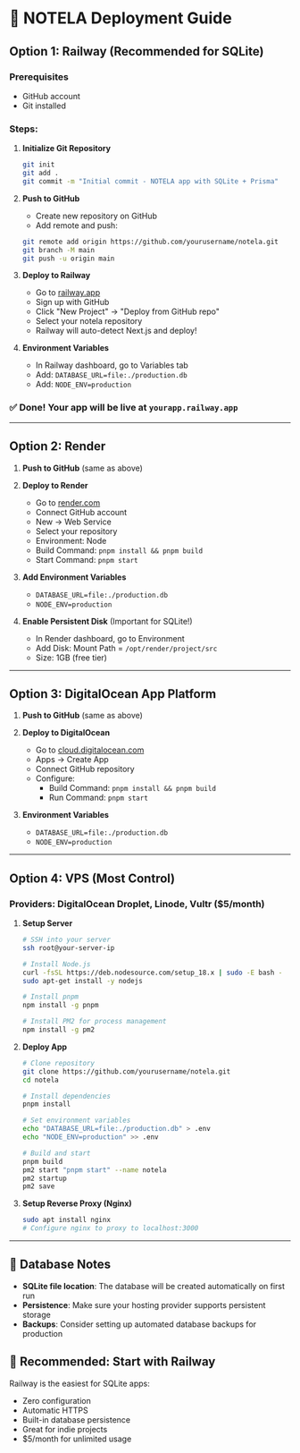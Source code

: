 # 🚀 NOTELA Deployment Guide

## Option 1: Railway (Recommended for SQLite)

### Prerequisites

- GitHub account
- Git installed

### Steps:

1. **Initialize Git Repository**

   ```bash
   git init
   git add .
   git commit -m "Initial commit - NOTELA app with SQLite + Prisma"
   ```

2. **Push to GitHub**

   - Create new repository on GitHub
   - Add remote and push:

   ```bash
   git remote add origin https://github.com/yourusername/notela.git
   git branch -M main
   git push -u origin main
   ```

3. **Deploy to Railway**

   - Go to [railway.app](https://railway.app)
   - Sign up with GitHub
   - Click "New Project" → "Deploy from GitHub repo"
   - Select your notela repository
   - Railway will auto-detect Next.js and deploy!

4. **Environment Variables**
   - In Railway dashboard, go to Variables tab
   - Add: `DATABASE_URL=file:./production.db`
   - Add: `NODE_ENV=production`

### ✅ Done! Your app will be live at `yourapp.railway.app`

---

## Option 2: Render

1. **Push to GitHub** (same as above)
2. **Deploy to Render**

   - Go to [render.com](https://render.com)
   - Connect GitHub account
   - New → Web Service
   - Select your repository
   - Environment: Node
   - Build Command: `pnpm install && pnpm build`
   - Start Command: `pnpm start`

3. **Add Environment Variables**

   - `DATABASE_URL=file:./production.db`
   - `NODE_ENV=production`

4. **Enable Persistent Disk** (Important for SQLite!)
   - In Render dashboard, go to Environment
   - Add Disk: Mount Path = `/opt/render/project/src`
   - Size: 1GB (free tier)

---

## Option 3: DigitalOcean App Platform

1. **Push to GitHub** (same as above)
2. **Deploy to DigitalOcean**

   - Go to [cloud.digitalocean.com](https://cloud.digitalocean.com)
   - Apps → Create App
   - Connect GitHub repository
   - Configure:
     - Build Command: `pnpm install && pnpm build`
     - Run Command: `pnpm start`

3. **Environment Variables**
   - `DATABASE_URL=file:./production.db`
   - `NODE_ENV=production`

---

## Option 4: VPS (Most Control)

### Providers: DigitalOcean Droplet, Linode, Vultr ($5/month)

1. **Setup Server**

   ```bash
   # SSH into your server
   ssh root@your-server-ip

   # Install Node.js
   curl -fsSL https://deb.nodesource.com/setup_18.x | sudo -E bash -
   sudo apt-get install -y nodejs

   # Install pnpm
   npm install -g pnpm

   # Install PM2 for process management
   npm install -g pm2
   ```

2. **Deploy App**

   ```bash
   # Clone repository
   git clone https://github.com/yourusername/notela.git
   cd notela

   # Install dependencies
   pnpm install

   # Set environment variables
   echo "DATABASE_URL=file:./production.db" > .env
   echo "NODE_ENV=production" >> .env

   # Build and start
   pnpm build
   pm2 start "pnpm start" --name notela
   pm2 startup
   pm2 save
   ```

3. **Setup Reverse Proxy (Nginx)**
   ```bash
   sudo apt install nginx
   # Configure nginx to proxy to localhost:3000
   ```

---

## 🔧 Database Notes

- **SQLite file location**: The database will be created automatically on first run
- **Persistence**: Make sure your hosting provider supports persistent storage
- **Backups**: Consider setting up automated database backups for production

## 🎯 Recommended: Start with Railway

Railway is the easiest for SQLite apps:

- Zero configuration
- Automatic HTTPS
- Built-in database persistence
- Great for indie projects
- $5/month for unlimited usage
